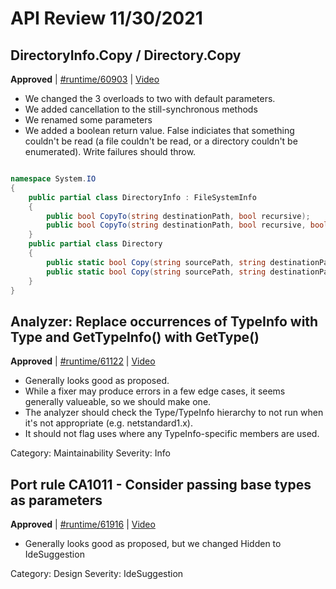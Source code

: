 # API Review 11/30/2021

## DirectoryInfo.Copy / Directory.Copy

**Approved** | [#runtime/60903](https://github.com/dotnet/runtime/issues/60903#issuecomment-982958180) | [Video](https://www.youtube.com/watch?v=9fAW50_edfM&t=0h0m0s)

* We changed the 3 overloads to two with default parameters.
* We added cancellation to the still-synchronous methods
* We renamed some parameters
* We added a boolean return value.  False indiciates that something couldn't be read (a file couldn't be read, or a directory couldn't be enumerated).  Write failures should throw.

```C#

namespace System.IO
{
    public partial class DirectoryInfo : FileSystemInfo
    {
        public bool CopyTo(string destinationPath, bool recursive);
        public bool CopyTo(string destinationPath, bool recursive, bool skipExistingFiles=true, CancellationToken cancellationToken=default);
    }
    public partial class Directory
    {
        public static bool Copy(string sourcePath, string destinationPath, bool recursive);
        public static bool Copy(string sourcePath, string destinationPath, bool recursive, bool skipExistingFiles=true, CancellationToken cancellationToken=default);
    }
}
```
## Analyzer: Replace occurrences of TypeInfo with Type and GetTypeInfo() with GetType()

**Approved** | [#runtime/61122](https://github.com/dotnet/runtime/issues/61122#issuecomment-982968329) | [Video](https://www.youtube.com/watch?v=9fAW50_edfM&t=0h37m1s)

* Generally looks good as proposed.
* While a fixer may produce errors in a few edge cases, it seems generally valueable, so we should make one.
* The analyzer should check the Type/TypeInfo hierarchy to not run when it's not appropriate (e.g. netstandard1.x).
* It should not flag uses where any TypeInfo-specific members are used.

Category: Maintainability
Severity: Info
## Port rule CA1011 - Consider passing base types as parameters

**Approved** | [#runtime/61916](https://github.com/dotnet/runtime/issues/61916#issuecomment-982973839) | [Video](https://www.youtube.com/watch?v=9fAW50_edfM&t=0h50m29s)

* Generally looks good as proposed, but we changed Hidden to IdeSuggestion

Category: Design
Severity: IdeSuggestion
